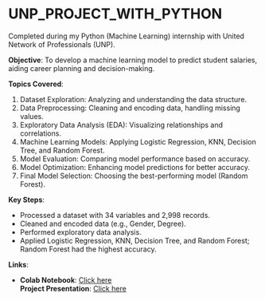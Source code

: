 # UNP_PROJECT_WITH_PYTHON
Completed during my Python (Machine Learning) internship with United Network of Professionals (UNP).

**Objective**: To develop a machine learning model to predict student salaries, aiding career planning and decision-making.

**Topics Covered**:  
1. Dataset Exploration: Analyzing and understanding the data structure.  
2. Data Preprocessing: Cleaning and encoding data, handling missing values.  
3. Exploratory Data Analysis (EDA): Visualizing relationships and correlations.  
4. Machine Learning Models: Applying Logistic Regression, KNN, Decision Tree, and Random Forest.  
5. Model Evaluation: Comparing model performance based on accuracy.  
6. Model Optimization: Enhancing model predictions for better accuracy.  
7. Final Model Selection: Choosing the best-performing model (Random Forest).

**Key Steps**:  
- Processed a dataset with 34 variables and 2,998 records.  
- Cleaned and encoded data (e.g., Gender, Degree).  
- Performed exploratory data analysis.  
- Applied Logistic Regression, KNN, Decision Tree, and Random Forest; Random Forest had the highest accuracy.

**Links**:  
- **Colab Notebook**: [Click here](https://colab.research.google.com/drive/1yTmsOyFsZbus9i6xFbrsW86QCzLWBA5w?usp=sharing)  
**Project Presentation**: [Click here](https://github.com/Ameeruddin1/UNP_PROJECT_WITH_PYTHON/blob/main/SS_BY_GRP6.pdf)
